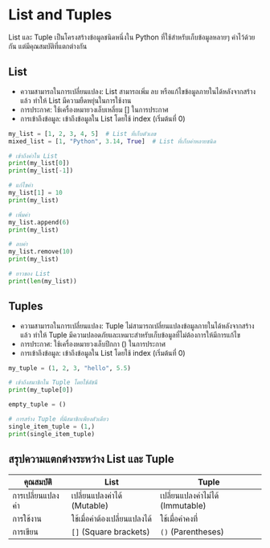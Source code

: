 # List and Tuples
List และ Tuple เป็นโครงสร้างข้อมูลชนิดหนึ่งใน Python ที่ใช้สำหรับเก็บข้อมูลหลายๆ ค่าไว้ด้วยกัน แต่มีคุณสมบัติที่แตกต่างกัน

## List
- ความสามารถในการเปลี่ยนแปลง: List สามารถเพิ่ม ลบ หรือแก้ไขข้อมูลภายในได้หลังจากสร้างแล้ว ทำให้ List มีความยืดหยุ่นในการใช้งาน
- การประกาศ: ใช้เครื่องหมายวงเล็บเหลี่ยม [] ในการประกาศ
- การเข้าถึงข้อมูล: เข้าถึงข้อมูลใน List โดยใช้ index (เริ่มต้นที่ 0)


```py linenums="1"
my_list = [1, 2, 3, 4, 5]  # List ที่เก็บตัวเลข
mixed_list = [1, "Python", 3.14, True]  # List ที่เก็บค่าหลายชนิด

# เข้าถึงค่าใน List
print(my_list[0])
print(my_list[-1])

# แก้ไขค่า
my_list[1] = 10
print(my_list)

# เพิ่มค่า
my_list.append(6)
print(my_list)

# ลบค่า
my_list.remove(10)
print(my_list)

# ยาวของ List
print(len(my_list))
```

## Tuples
- ความสามารถในการเปลี่ยนแปลง: Tuple ไม่สามารถเปลี่ยนแปลงข้อมูลภายในได้หลังจากสร้างแล้ว ทำให้ Tuple มีความปลอดภัยและเหมาะสำหรับเก็บข้อมูลที่ไม่ต้องการให้มีการแก้ไข
- การประกาศ: ใช้เครื่องหมายวงเล็บปีกกา () ในการประกาศ
- การเข้าถึงข้อมูล: เข้าถึงข้อมูลใน List โดยใช้ index (เริ่มต้นที่ 0)

```py linenums="1"
my_tuple = (1, 2, 3, "hello", 5.5)

# เข้าถึงสมาชิกใน Tuple โดยใช้ดัชนี
print(my_tuple[0])

empty_tuple = ()

# การสร้าง Tuple ที่มีสมาชิกเพียงตัวเดียว
single_item_tuple = (1,)
print(single_item_tuple)
```


## สรุปความแตกต่างระหว่าง List และ Tuple

| คุณสมบัติ        | **List**                       | **Tuple**                     |
|-------------------|--------------------------------|--------------------------------|
| การเปลี่ยนแปลงค่า | เปลี่ยนแปลงค่าได้ (Mutable)   | เปลี่ยนแปลงค่าไม่ได้ (Immutable) |
| การใช้งาน         | ใช้เมื่อค่าต้องเปลี่ยนแปลงได้ | ใช้เมื่อค่าคงที่             |
| การเขียน          | `[]` (Square brackets)        | `()` (Parentheses)            |
